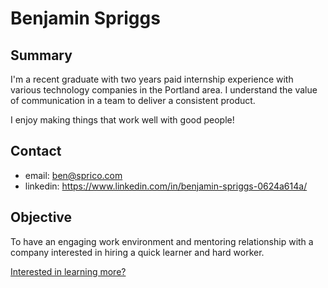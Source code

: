 # Benjamin Spriggs

## Summary

I'm a recent graduate with two years paid internship experience with various
technology companies in the Portland area. I understand the value of
communication in a team to deliver a consistent product.

I enjoy making things that work well with good people!

## Contact

- email: [ben@sprico.com](mailto:ben@sprico.com)
- linkedin: <https://www.linkedin.com/in/benjamin-spriggs-0624a614a/>

## Objective

To have an engaging work environment and mentoring relationship with a
company interested in hiring a quick learner and hard worker.

[Interested in learning more?](experience)
